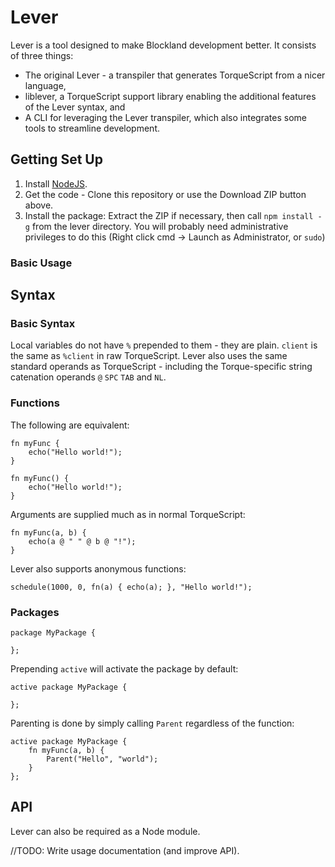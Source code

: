 # Lever

Lever is a tool designed to make Blockland development better. It consists of three things:

* The original Lever - a transpiler that generates TorqueScript from a nicer language,
* liblever, a TorqueScript support library enabling the additional features of the Lever syntax, and
* A CLI for leveraging the Lever transpiler, which also integrates some tools to streamline development.

## Getting Set Up

1. Install [NodeJS](https://nodejs.org).
2. Get the code - Clone this repository or use the Download ZIP button above.
3. Install the package:
    Extract the ZIP if necessary, then call `npm install -g` from the lever directory. You will probably need administrative privileges to do this (Right click cmd -> Launch as Administrator, or `sudo`)

### Basic Usage



## Syntax

### Basic Syntax

Local variables do not have `%` prepended to them - they are plain. `client` is the same as `%client` in raw TorqueScript. Lever also uses the same standard operands as TorqueScript - including the Torque-specific string catenation operands `@` `SPC` `TAB` and `NL`.

### Functions

The following are equivalent:

    fn myFunc {
        echo("Hello world!");
    }

    fn myFunc() {
        echo("Hello world!");
    }

Arguments are supplied much as in normal TorqueScript:

    fn myFunc(a, b) {
        echo(a @ " " @ b @ "!");
    }

Lever also supports anonymous functions:

    schedule(1000, 0, fn(a) { echo(a); }, "Hello world!");

### Packages

    package MyPackage {
    
    };

Prepending `active` will activate the package by default:

    active package MyPackage {
    
    };

Parenting is done by simply calling `Parent` regardless of the function:

    active package MyPackage {
        fn myFunc(a, b) {
            Parent("Hello", "world");
        }
    };

## API

Lever can also be required as a Node module.

//TODO: Write usage documentation (and improve API).